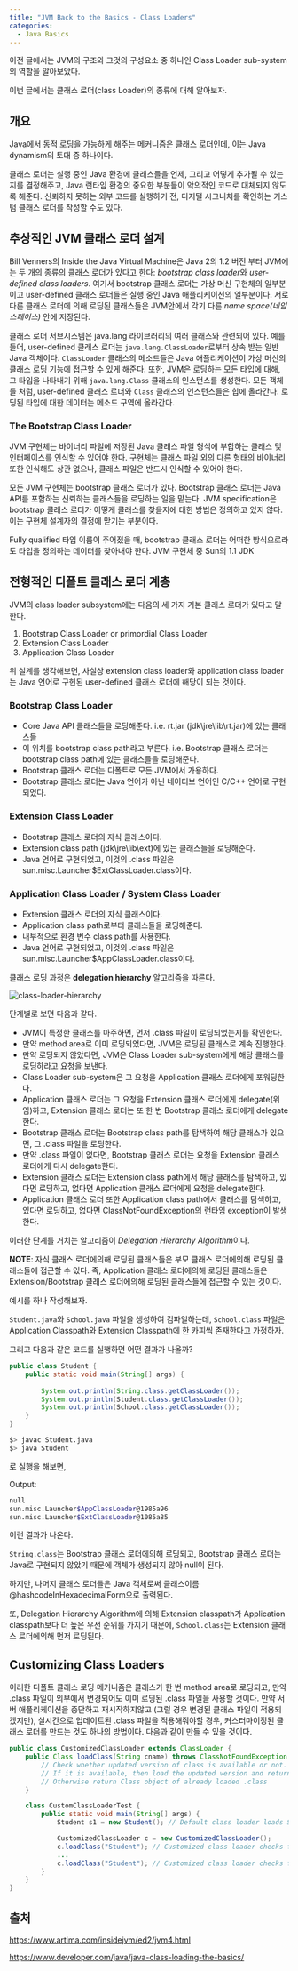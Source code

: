 ```yaml
---
title: "JVM Back to the Basics - Class Loaders"
categories: 
  - Java Basics
---
```


이전 글에서는 JVM의 구조와 그것의 구성요소 중 하나인 Class Loader sub-system의 역할을 알아보았다.

이번 글에서는 클래스 로더(class Loader)의 종류에 대해 알아보자. 

## 개요

Java에서 동적 로딩을 가능하게 해주는 메커니즘은 클래스 로더인데, 이는 Java dynamism의 토대 중 하나이다.

클래스 로더는 실행 중인 Java 환경에 클래스들을 언제, 그리고 어떻게 추가될 수 있는지를 결정해주고, Java 런타임 환경의 중요한 부분들이 악의적인 코드로 대체되지 않도록 해준다. 신뢰하지 못하는 외부 코드를 실행하기 전, 디지털 시그니처를 확인하는 커스텀 클래스 로더를 작성할 수도 있다.

## 추상적인 JVM 클래스 로더 설계

Bill Venners의 Inside the Java Virtual Machine은 Java 2의 1.2 버전 부터 JVM에는 두 개의 종류의 클래스 로더가 있다고 한다: *bootstrap class loader*와 *user-defined class loaders*. 여기서 bootstrap 클래스 로더는 가상 머신 구현체의 일부분이고 user-defined 클래스 로더들은 실행 중인 Java 애플리케이션의 일부분이다. 서로 다른 클래스 로더에 의해 로딩된 클래스들은 JVM안에서 각기 다른 *name space(네임 스페이스)* 안에 저장된다.

클래스 로더 서브시스템은 java.lang 라이브러리의 여러 클래스와 관련되어 있다. 예를 들어, user-defined 클래스 로더는 `java.lang.ClassLoader`로부터 상속 받는 일반 Java 객체이다. `ClassLoader` 클래스의 메소드들은 Java 애플리케이션이 가상 머신의 클래스 로딩 기능에 접근할 수 있게 해준다. 또한, JVM은 로딩하는 모든 타입에 대해, 그 타입을 나타내기 위해 `java.lang.Class` 클래스의 인스턴스를 생성한다. 모든 객체들 처럼, user-defined 클래스 로더와 `Class` 클래스의 인스턴스들은 힙에 올라간다. 로딩된 타입에 대한 데이터는 메소드 구역에 올라간다.

### The Bootstrap Class Loader

JVM 구현체는 바이너리 파일에 저장된 Java 클래스 파일 형식에 부합하는 클래스 및 인터페이스를 인식할 수 있어야 한다. 구현체는 클래스 파일 외의 다른 형태의 바이너리 또한 인식해도 상관 없으나, 클래스 파일은 반드시 인식할 수 있어야 한다.

모든 JVM 구현체는 bootstrap 클래스 로더가 있다. Bootstrap 클래스 로더는 Java API를 포함하는 신뢰하는 클래스들을 로딩하는 일을 맡는다. JVM specification은 bootstrap 클래스 로더가 어떻게 클래스를 찾을지에 대한 방법은 정의하고 있지 않다. 이는 구현체 설계자의 결정에 맏기는 부분이다.

Fully qualified 타입 이름이 주어졌을 때, bootstrap 클래스 로더는 어떠한 방식으로라도 타입을 정의하는 데이터를 찾아내야 한다. JVM 구현체 중 Sun의 1.1 JDK


## 전형적인 디폴트 클래스 로더 계층

JVM의 class loader subsystem에는 다음의 세 가지 기본 클래스 로더가 있다고 말한다.

1. Bootstrap Class Loader or primordial Class Loader
2. Extension Class Loader
3. Application Class Loader

위 설계를 생각해보면, 사실상 extension class loader와 application class loader는 Java 언어로 구현된 user-defined 클래스 로더에 해당이 되는 것이다.

### Bootstrap Class Loader

- Core Java API 클래스들을 로딩해준다. i.e. rt.jar (jdk\jre\lib\rt.jar)에 있는 클래스들
- 이 위치를 bootstrap class path라고 부른다. i.e. Bootstrap 클래스 로더는 bootstrap class path에 있는 클래스들을 로딩해준다.
- Bootstrap 클래스 로더는 디폴트로 모든 JVM에서 가용하다.
- Bootstrap 클래스 로더는 Java 언어가 아닌 네이티브 언어인 C/C++ 언어로 구현되었다.

### Extension Class Loader

- Bootstrap 클래스 로더의 자식 클래스이다.
- Extension class path (jdk\jre\lib\ext)에 있는 클래스들을 로딩해준다.
- Java 언어로 구현되었고, 이것의 .class 파일은 sun.misc.Launcher$ExtClassLoader.class이다.

### Application Class Loader / System Class Loader

- Extension 클래스 로더의 자식 클래스이다.
- Application class path로부터 클래스들을 로딩해준다.
- 내부적으로 환경 변수 class path를 사용한다.
- Java 언어로 구현되었고, 이것의 .class 파일은 sun.misc.Launcher$AppClassLoader.class이다.

클래스 로딩 과정은 **delegation hierarchy** 알고리즘을 따른다.

![class-loader-hierarchy](/assets/img/class-loader-hierarchy.png)

단계별로 보면 다음과 같다.

- JVM이 특정한 클래스를 마주하면, 먼저 .class 파일이 로딩되었는지를 확인한다.
- 만약 method area로 이미 로딩되었다면, JVM은 로딩된 클래스로 계속 진행한다.
- 만약 로딩되지 않았다면, JVM은 Class Loader sub-system에게 해당 클래스를 로딩하라고 요청을 보낸다.
- Class Loader sub-system은 그 요청을 Application 클래스 로더에게 포워딩한다.
- Application 클래스 로더는 그 요청을 Extension 클래스 로더에게 delegate(위임)하고, Extension 클래스 로더는 또 한 번 Bootstrap 클래스 로더에게 delegate한다.
- Bootstrap 클래스 로더는 Bootstrap class path를 탐색하여 해당 클래스가 있으면, 그 .class 파일을 로딩한다.
- 만약 .class 파일이 없다면, Bootstrap 클래스 로더는 요청을 Extension 클래스 로더에게 다시 delegate한다.
- Extension 클래스 로더는 Extension class path에서 해당 클래스를 탐색하고, 있다면 로딩하고, 없다면 Application 클래스 로더에게 요청을 delegate한다.
- Application 클래스 로더 또한 Application class path에서 클래스를 탐색하고, 있다면 로딩하고, 없다면 ClassNotFoundException의 런타임 exception이 발생한다.

이러한 단계를 거치는 알고리즘이 *Delegation Hierarchy Algorithm*이다.

**NOTE**: 자식 클래스 로더에의해 로딩된 클래스들은 부모 클래스 로더에의해 로딩된 클래스들에 접근할 수 있다. 즉, Application 클래스 로더에의해 로딩된 클래스들은 Extension/Bootstrap 클래스 로더에의해 로딩된 클래스들에 접근할 수 있는 것이다.

예시를 하나 작성해보자.

`Student.java`와 `School.java` 파일을 생성하여 컴파일하는데, `School.class` 파일은 Application Classpath와 Extension Classpath에 한 카피씩 존재한다고 가정하자.

그리고 다음과 같은 코드를 실행하면 어떤 결과가 나올까?

```java
public class Student {
    public static void main(String[] args) {
        
        System.out.println(String.class.getClassLoader());
        System.out.println(Student.class.getClassLoader());
        System.out.println(School.class.getClassLoader());
    }
}
```

```bash
$> javac Student.java
$> java Student
```

로 실행을 해보면, 

Output:

```bash
null
sun.misc.Launcher$AppClassLoader@1985a96
sun.misc.Launcher$ExtClassLoader@1085a85
```

이런 결과가 나온다.

`String.class`는 Bootstrap 클래스 로더에의해 로딩되고, Bootstrap 클래스 로더는 Java로 구현되지 않았기 때문에 객체가 생성되지 않아 null이 된다.

하지만, 나머지 클래스 로더들은 Java 객체로써 클래스이름@hashcodeInHexadecimalForm으로 출력된다.

또, Delegation Hierarchy Algorithm에 의해 Extension classpath가 Application classpath보다 더 높은 우선 순위를 가지기 때문에, `School.class`는 Extension 클래스 로더에의해 먼저 로딩된다.

## Customizing Class Loaders

이러한 디폴트 클래스 로딩 메커니즘은 클래스가 한 번 method area로 로딩되고, 만약 .class 파일이 외부에서 변경되어도 이미 로딩된 .class 파일을 사용할 것이다. 만약 서버 애플리케이션을 중단하고 재시작하지않고 (그럴 경우 변경된 클래스 파일이 적용되겠지만), 실시간으로 업데이트된 .class 파일을 적용해줘야할 경우, 커스터마이징된 클래스 로더를 만드는 것도 하나의 방법이다. 다음과 같이 만들 수 있을 것이다.

```java
public class CustomizedClassLoader extends ClassLoader {
    public Class loadClass(String cname) throws ClassNotFoundException {
        // Check whether updated version of class is available or not.
        // If it is available, then load the updated version and return the corresponding class "Class" object.
        // Otherwise return Class object of already loaded .class
    }

    class CustomClassLoaderTest {
        public static void main(String[] args) {
            Student s1 = new Student(); // Default class loader loads Student.class

            CustomizedClassLoader c = new CustomizedClassLoader();
            c.loadClass("Student"); // Customized class loader checks for updates and loads updated version of Student class
            ...
            c.loadClass("Student"); // Customized class loader checks for updates and loads updated version of Student class
        }
    }
}
```

## 출처

<https://www.artima.com/insidejvm/ed2/jvm4.html>

<https://www.developer.com/java/java-class-loading-the-basics/>
